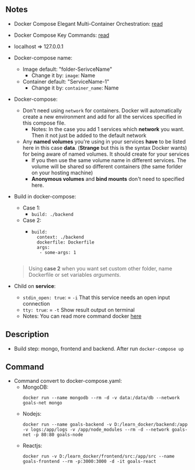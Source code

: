 ## Notes
- Docker Compose Elegant Multi-Container Orchestration: [read](https://github.com/NewTechnology123/Docker/issues/12)
- Docker Compose Key Commands: [read](https://github.com/NewTechnology123/Docker/issues/13)
- localhost => 127.0.0.1
- Docker-compose name:
    - Image default: "folder-SerivceName"
        - Change it by: `image`: Name
    - Container default: "ServiceName-1"
        - Change it by: `container_name`: Name
        
- Docker-compose: 
    - Don't need using `network` for containers. Docker will automatically create a new environment and add for all the services specified in this compose file.
        - Notes: In the case you add 1 services which **network** you want. Then it not just be added to the default network
    - Any **named volumes** you're using in your services **have** to be listed here in this case **data**. (**Strange** but this is the syntax Docker wants) for being aware of named volumes. It should create for your services
        - If you then use the same volume name in different services. The volume will be shared so different containers (the same forlder on your hosting machine)
        - **Anonymous volumes** and **bind mounts** don't need to specified here.

- Build in docker-compose:
    - Case 1:
        - ```build: ./backend```
    - Case 2:
        - ```
          build: 
            context: ./backend
            dockerfile: Dockerfile
            args:
             - some-args: 1
        ```
    > Using **case 2** when you want set custom other folder, name Dockerfile or set variables *arguments*.
- Child on **service**:
    - `stdin_open: true`: = `-i` That this service needs an open input connection
    - `tty: true`: = `-t`  Show result output on terminal
    - Notes: You can read more command docker [here](https://github.com/NewTechnology123/Docker/issues/3)   
   

## Description
- Build step: mongo, frontend and backend. After run `docker-compose up`

## Command
- Command convert to docker-compose.yaml:
    - MongoDB: 
        ```
        docker run --name mongodb --rm -d -v data:/data/db --network goals-net mongo 
        ```
    - Nodejs: 
        ```
        docker run --name goals-backend -v D:/learn_docker/backend:/app -v logs:/app/logs -v /app/node_modules --rm -d --network goals-net -p 80:80 goals-node
        ``` 
    - Reactjs: 
        ```
        docker run -v D:/learn_docker/frontend/src:/app/src --name goals-frontend --rm -p:3000:3000 -d -it goals-react
        ```

